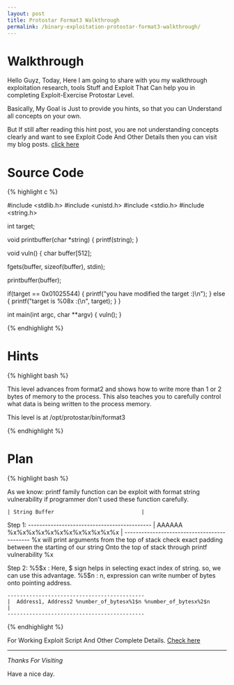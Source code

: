 ```yaml
---
layout: post
title: Protostar Format3 Walkthrough
permalink: /binary-exploitation-protostar-format3-walkthrough/
---
```



# Walkthrough
Hello Guyz,
Today, Here I am going to share with you my walkthrough exploitation research, tools Stuff and Exploit That Can help you in completing Exploit-Exercise Protostar Level.

Basically, My Goal is Just to provide you hints, so that you can Understand all concepts on your own.

But If still after reading this hint post, you are not understanding concepts clearly and want to see Exploit Code And Other Details then you can visit my blog posts. [click here](http://www.bitforestinfo.com/2018/05/binary-exploitation-protostar-format3.html)


    
# Source Code

{% highlight c %}

#include <stdlib.h>
#include <unistd.h>
#include <stdio.h>
#include <string.h>

int target;

void printbuffer(char *string)
{
  printf(string);
}

void vuln()
{
  char buffer[512];

  fgets(buffer, sizeof(buffer), stdin);

  printbuffer(buffer);
  
  if(target == 0x01025544) {
      printf("you have modified the target :)\n");
  } else {
      printf("target is %08x :(\n", target);
  }
}

int main(int argc, char **argv)
{
  vuln();
}


{% endhighlight %}


# Hints



{% highlight bash %}

This level advances from format2 and shows how to write more than 1 or 2 bytes of memory to the process. This also teaches you to carefully control what data is being written to the process memory.

This level is at /opt/protostar/bin/format3

{% endhighlight %}




# Plan

{% highlight bash %}


As we know:
     printf family function can be exploit with format string vulnerability if programmer don't used these function carefully.

    | String Buffer                            |

Step 1:
    --------------------------------------------
    |  AAAAAA %x%x%x%x%x%x%x%x%x%x%x%x          |
    --------------------------------------------
	%x will print arguments from the top of stack
	check exact padding between the starting of our string Onto the top of stack through printf vulnerability %x

Step 2:
	%5$x : Here, $ sign helps in selecting exact index of string. so, we can use this advantage.
	%5$n : n, expression can write number of bytes onto pointing address.
	
    --------------------------------------------
    |  Address1, Address2 %number_of_bytesx%1$n %number_of_bytesx%2$n          |
    --------------------------------------------
	
	


{% endhighlight %}

For Working Exploit Script And Other Complete Details. [Check here](http://www.bitforestinfo.com/2018/05/binary-exploitation-protostar-format3.html)



----

*Thanks For Visiting*

Have a nice day.
